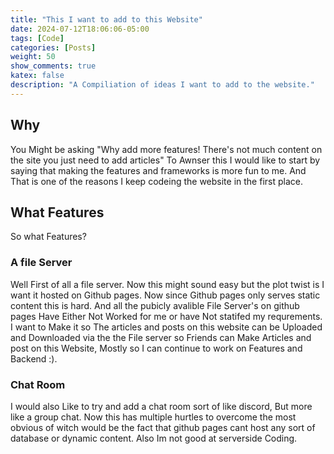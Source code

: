 ```yaml
---
title: "This I want to add to this Website"
date: 2024-07-12T18:06:06-05:00
tags: [Code]
categories: [Posts]
weight: 50
show_comments: true
katex: false
description: "A Compiliation of ideas I want to add to the website."
---
```

## Why
You Might be asking "Why add more features! There's not much content on the site you just need to add articles" To Awnser this I would like to start by saying that making the features and frameworks is more fun to me. And That is one of the reasons I keep codeing the website in the first place. 

## What Features
So what Features? 

### A file Server
Well First of all a file server. Now this might sound easy but the plot twist is I want it hosted on Github pages. Now since Github pages only serves static content this is hard. And all the pubicly avalible File Server's on github pages Have Either Not Worked for me or have Not statifed my requrements. I want to Make it so The articles and posts on this website can be Uploaded and Downloaded via the the File server so Friends
 can Make Articles and post on this Website, Mostly so I can continue to work on Features and Backend :). 
 
### Chat Room 
 I would also Like to try and add a chat room sort of like discord, But more like a group chat. Now this has multiple hurtles to overcome the most obvious of witch would be the fact that github pages cant host any sort of database or dynamic content. Also Im not good at serverside Coding. 
